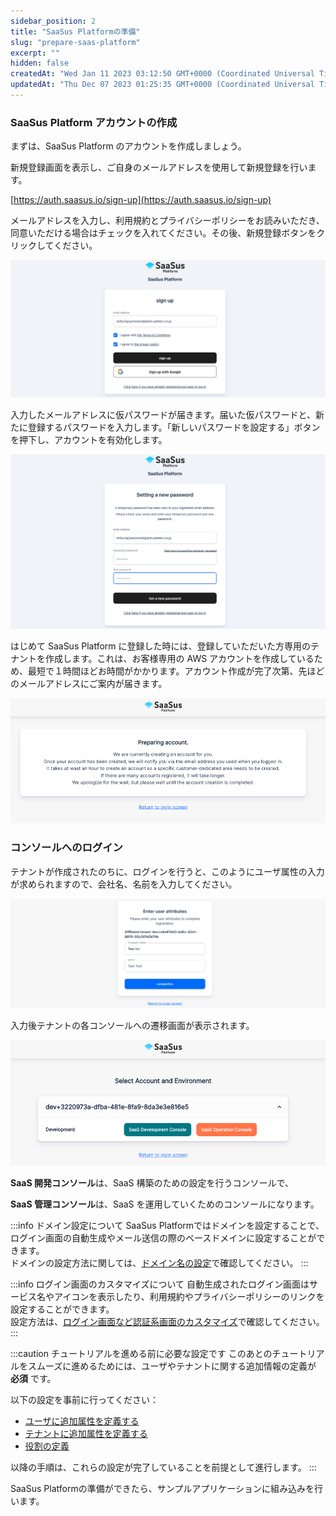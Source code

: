 ```yaml
---
sidebar_position: 2
title: "SaaSus Platformの準備"
slug: "prepare-saas-platform"
excerpt: ""
hidden: false
createdAt: "Wed Jan 11 2023 03:12:50 GMT+0000 (Coordinated Universal Time)"
updatedAt: "Thu Dec 07 2023 01:25:35 GMT+0000 (Coordinated Universal Time)"
---
```


### SaaSus Platform アカウントの作成

まずは、SaaSus Platform のアカウントを作成しましょう。

新規登録画面を表示し、ご自身のメールアドレスを使用して新規登録を行います。

[https://auth.saasus.io/sign-up](https://auth.saasus.io/sign-up)

メールアドレスを入力し、利用規約とプライバシーポリシーをお読みいただき、同意いただける場合はチェックを入れてください。その後、新規登録ボタンをクリックしてください。

![01](/ja/img/tutorial/prepare-saasus-platform/prepare-saasus-platform-01.png)

入力したメールアドレスに仮パスワードが届きます。届いた仮パスワードと、新たに登録するパスワードを入力します。「新しいパスワードを設定する」ボタンを押下し、アカウントを有効化します。

![02](/ja/img/tutorial/prepare-saasus-platform/prepare-saasus-platform-02.png)

はじめて SaaSus Platform に登録した時には、登録していただいた方専用のテナントを作成します。これは、お客様専用の AWS アカウントを作成しているため、最短で１時間ほどお時間がかかります。アカウント作成が完了次第、先ほどのメールアドレスにご案内が届きます。

![03](/ja/img/tutorial/prepare-saasus-platform/prepare-saasus-platform-03.png)

### コンソールへのログイン

テナントが作成されたのちに、ログインを行うと、このようにユーザ属性の入力が求められますので、会社名、名前を入力してください。

![04](/ja/img/tutorial/prepare-saasus-platform/prepare-saasus-platform-04.png)

入力後テナントの各コンソールへの遷移画面が表示されます。

![05](/ja/img/tutorial/prepare-saasus-platform/prepare-saasus-platform-05.png)

**SaaS 開発コンソール**は、SaaS 構築のための設定を行うコンソールで、

**SaaS 管理コンソール**は、SaaS を運用していくためのコンソールになります。

:::info ドメイン設定について
SaaSus Platformではドメインを設定することで、ログイン画面の自動生成やメール送信の際のベースドメインに設定することができます。<br/>
ドメインの設定方法に関しては、[ドメイン名の設定](../saas-development-console/domain-name-preference)で確認してください。
:::

:::info ログイン画面のカスタマイズについて
自動生成されたログイン画面はサービス名やアイコンを表示したり、利用規約やプライバシーポリシーのリンクを設定することができます。<br/>
設定方法は、[ログイン画面など認証系画面のカスタマイズ](../saas-development-console/authorization-screen-customize)で確認してください。
:::

:::caution チュートリアルを進める前に必要な設定です
このあとのチュートリアルをスムーズに進めるためには、ユーザやテナントに関する追加情報の定義が **必須** です。

以下の設定を事前に行ってください：

- [ユーザに追加属性を定義する](../saas-development-console/declare-additional-attribute-to-user)
- [テナントに追加属性を定義する](../saas-development-console/declare-additional-attribute-to-tenant)
- [役割の定義](../saas-development-console/role-definition)

以降の手順は、これらの設定が完了していることを前提として進行します。
:::

SaaSus Platformの準備ができたら、サンプルアプリケーションに組み込みを行います。